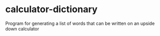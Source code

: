 # calculator-dictionary
Program for generating a list of words that can be written on an upside down calculator
